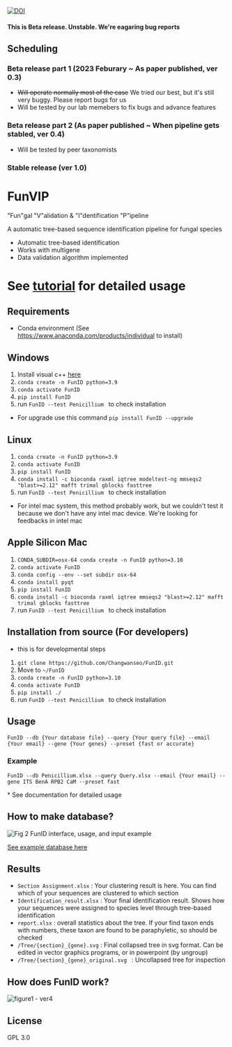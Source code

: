 [![DOI](https://zenodo.org/badge/588465720.svg)](https://zenodo.org/doi/10.5281/zenodo.10714946)

#### This is Beta release. Unstable. We're eagaring bug reports

## Scheduling
### Beta release part 1 (2023 Feburary ~ As paper published, ver 0.3)
- ~~Will operate normally most of the case~~ We tried our best, but it's still very buggy. Please report bugs for us
- Will be tested by our lab memebers to fix bugs and advance features

### Beta release part 2 (As paper published ~ When pipeline gets stabled, ver 0.4)
- Will be tested by peer taxonomists

### Stable release (ver 1.0)




# FunVIP
"Fun"gal "V"alidation & "I"dentification "P"ipeline

A automatic tree-based sequence identification pipeline for fungal species

- Automatic tree-based identification
- Works with multigene
- Data validation algorithm implemented


# See [tutorial](https://github.com/Changwanseo/FunID/blob/main/tutorial/tutorial.md) for detailed usage


## Requirements
- Conda environment (See https://www.anaconda.com/products/individual to install)

<!--
## Installation with conda (May not work with Linux or Mac)
1. ```conda create -n FunID python=3.10```
2. ```conda activate FunID```
3. ```conda install -c cwseo FunID```
4. run ```FunID --test Penicillium ``` to check installation
If this one fails, use next one
-->

## Windows
1. Install visual c++ [here](https://visualstudio.microsoft.com/ko/visual-cpp-build-tools/)
2. ```conda create -n FunID python=3.9```
3. ```conda activate FunID```
4. ```pip install FunID```
5. run ```FunID --test Penicillium ``` to check installation

* For upgrade use this command
``` pip install FunID --upgrade ```

## Linux
1. ```conda create -n FunID python=3.9```
2. ```conda activate FunID```
3. ```pip install FunID```
4. ```conda install -c bioconda raxml iqtree modeltest-ng mmseqs2 "blast>=2.12" mafft trimal gblocks fasttree```
5. run ```FunID --test Penicillium ``` to check installation


* For intel mac system, this method probably work, but we couldn't test it because we don't have any intel mac device. We're looking for feedbacks in intel mac

## Apple Silicon Mac
1. ```CONDA_SUBDIR=osx-64 conda create -n FunID python=3.10```
2. ```conda activate FunID```
3. ```conda config --env --set subdir osx-64```
4. ```conda install pyqt```
5. ```pip install FunID```
6. ```conda install -c bioconda raxml iqtree mmseqs2 "blast>=2.12" mafft trimal gblocks fasttree```
7. run ```FunID --test Penicillium ``` to check installation

## Installation from source (For developers)
* this is for developmental steps
1. ```git clone https://github.com/Changwanseo/FunID.git```
2. Move to ```~/FunID```
3. ```conda create -n FunID python=3.10```
4. ```conda activate FunID```
5. ```pip install ./```
6. run ```FunID --test Penicillium ``` to check installation


## Usage
```FunID --db {Your database file} --query {Your query file} --email {Your email} --gene {Your genes} --preset {fast or accurate}```

### Example
```FunID --db Penicillium.xlsx --query Query.xlsx --email {Your email} --gene ITS BenA RPB2 CaM --preset fast```


\* See documentation for detailed usage



<!--### GUI mode (\*Currently under development)
1. Go to ~/FunID-dev
2. ```streamlit run FunID_GUI.py```
* GUI run is on experimental
* If you want to edit GUI options, edit ```Option_manager.xlsx``` and variables in ```FunID_GUI.py```

### Server mode (\* Currently under development)-->



## How to make database?
  ![Fig 2 FunID interface, usage, and input example](https://github.com/Changwanseo/FunID/assets/64393882/78e5dd58-a656-4395-bda9-0ee671411e2c)




[See example database here](https://github.com/Changwanseo/FunID/blob/main/funid/test_dataset/penicillium/DB/DB_Penicillium.xlsx)


<!--## 
## What query formats can be used?
#### Query formats can be either 
fasta (```.fa```, ```.fna```, ```.fas```, ```.fasta```, ```.txt```) or
tabular (```.xlsx```, ```.csv```,  ```.parquet```, ```.ftr```) form

- fasta form : Do not use ambiguous accessions in your fasta name. For example, accessions "A1234" and "A123" can be confused in pipeline. Section and genus name of the sequences will be automatically assigned according to your database. So if you want to fix it, use tabular form
- tabular form : your table should include ```ID```, and ```{gene names}``` (highly recommended for multigene analysis)-->

<!--## Tips for method selection
* SEARCH_METHOD : blast is faster for smaller dataset, while mmseqs are faster in huge dataset, but consumes a lot of memory
* ALIGNMENT_METHOD : currently mafft is only available.
* TRIMMING_METHOD : use trimal or gblocks, in your favor. gblocks usally cuts more, but can be differ by advanced option. Use none if you have enough time and resource for calculation
* MODEL_METHOD : model method is currently not working good enough please wait
* TREE_METHOD : fasttree is fastest, but least accurate (However, still a lot accurate than NJ tree). It is treated that iqtree is faster but slightly less accurate than raxml, but iqtree requires at least 1000 bootstrap. So in case of speed, raxml could be a little bit faster when low bootstrap selected-->

## Results
* ```Section Assignment.xlsx``` : Your clustering result is here. You can find which of your sequences are clustered to which section 
* ```Identification_result.xlsx``` : Your final identification result. Shows how your sequences were assigned to species level through tree-based identification
* ```report.xlsx``` : overall statistics about the tree. If your find taxon ends with numbers, these taxon are found to be paraphyletic, so should be checked
* ```/Tree/{section}_{gene}.svg``` : Final collapsed tree in svg format. Can be edited in vector graphics programs, or in powerpoint (by ungroup)
* ```/Tree/{section}_{gene}_original.svg ``` : Uncollapsed tree for inspection

## How does FunID work?
![figure1 - ver4](https://github.com/Changwanseo/FunID/assets/64393882/6a366d32-6aaf-4d0c-8102-8c7dd5fda4c2)




## License
GPL 3.0
